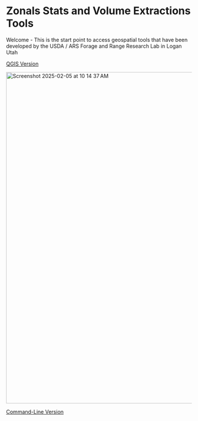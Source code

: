 # Zonals Stats and Volume Extractions Tools

Welcome - This is the start point to access geospatial tools that have been developed by the USDA / ARS Forage and Range Research Lab in Logan Utah


[QGIS Version](https://github.com/alexanderhernandez-USDA/Zonal-Stats-QGIS/blob/main/README.md)


<img width="898" alt="Screenshot 2025-02-05 at 10 14 37 AM" src="https://github.com/user-attachments/assets/2c298067-7b53-470f-9268-eb98a873aed9" />





[Command-Line Version](https://github.com/alexanderhernandez-USDA/Zonal_Stats_3/blob/main/README.md)
